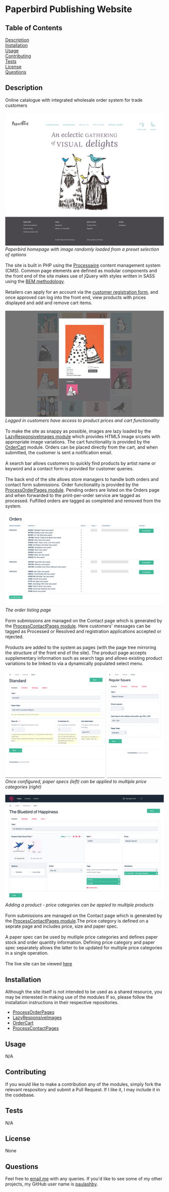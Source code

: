 # Paperbird Publishing Website

  

  ## Table of Contents

  [Description](#description)<br />[Installation](#installation)<br />[Usage](#usage)<br />[Contributing](#contributing)<br />[Tests](#tests)<br />[License](#license)<br />[Questions](#questions)<br />

  ## Description

  Online catalogue with integrated wholesale order system for trade customers<br><br>
 ![Homepage](screenshots/homepage.jpg "Screenshot of paperbird website")*Paperbird homepage with image randomly loaded from a preset selection of options*<br><br>
  The site is built in PHP using the [Processwire](https://processwire.com/) content management system (CMS). Common page elements are defined as modular components and the front end of the site makes use of jQuery with styles written in SASS using the [BEM methodology](https://en.bem.info/methodology/).<br><br>Retailers can apply for an account via the [customer registration form](https://www.paperbirdpublishing.co.uk/register/), and once approved can log into the front end, view products with prices displayed and add and remove cart items.<br><br>![Lightbox](screenshots/lightbox.jpg "Screenshot of lightbox showing product with prices")*Logged in customers have access to product prices and cart functionality*<br><br>To make the site as snappy as possible, images are lazy loaded by the [LazyResponsiveImages module](https://github.com/paulashby/LazyResponsiveImages) which provides HTML5 image srcsets with appropriate image variations. The cart functionality is provided by the [OrderCart](https://github.com/paulashby/OrderCart) module. Orders can be placed directly from the cart, and when submitted, the customer is sent a notification email.<br><br>A search bar allows customers to quickly find products by artist name or keyword and a contact form is provided for customer queries.<br><br>The back end of the site allows store managers to handle both orders and contact form submissions. Order functionality is provided by the [ProcessOrderPages module](https://github.com/paulashby/ProcessOrderPages). Pending orders are listed on the Orders page and when forwarded to the print-per-order service are tagged as processed. Fulfilled orders are tagged as completed and removed from the system.<br><br>![Lightbox](screenshots/orders.jpg "Screenshot of order listings")*The order listing page*<br><br> Form submissions are managed on the Contact page which is generated by the [ProcessContactPages module](https://github.com/paulashby/ProcessContactPages). Here customers' messages can be tagged as Processed or Resolved and registration applications accepted or rejected.<br><br>Products are added to the system as pages (with the page tree mirroring the structure of the front end of the site). The product page accepts supplementary information such as search tags and allows existing product variations to be linked to via a dynamically populated select menu.<br><br>![Paper and Price](screenshots/paper-price.jpg "Screenshot of paper and price set up screens")*Once configured, paper specs (left) can be applied to multiple price categories (right)*<br><br>![Product page](screenshots/product-page.jpg "Screenshot of backend product page")*Adding a product - price categories can be appied to multiple products*<br><br>Form submissions are managed on the Contact page which is generated by the [ProcessContactPages module](https://github.com/paulashby/ProcessContactPages).The price category is defined on a seprate page and includes price, size and paper spec.<br><br>A paper spec can be used by mutliple price categories and defines paper stock and order quantity information. Defining price category and paper spec separately allows the latter to be updated for multiple price categories in a single operation.<br><br>The live site can be viewed [here](https://www.paperbirdpublishing.co.uk/)
  
  ## Installation
  
  Although the site itself is not intended to be used as a shared resource, you may be interested in making use of the modules If so, please follow the installation instructions in their respective repositories.<br>
- [ProcessOrderPages](https://github.com/paulashby/ProcessOrderPages)
- [LazyResponsiveImages](https://github.com/paulashby/LazyResponsiveImages)
- [OrderCart](https://github.com/paulashby/OrderCart)
- [ProcessContactPages](https://github.com/paulashby/ProcessContactPages)<br>
  
## Usage
  
  N/A
  
  ## Contributing
  
  If you would like to make a contribution any of the modules, simply fork the relevant respository and submit a Pull Request. If I like it, I may include it in the codebase.
  
  ## Tests
  
  N/A
  
  ## License
  
  None
  
  ## Questions
  
  Feel free to [email me](mailto:paul@primitive.co?subject=Paperbird%20Publishing%20Website%20query%20from%20GitHub) with any queries. If you'd like to see some of my other projects, my GitHub user name is [paulashby](https://github.com/paulashby).